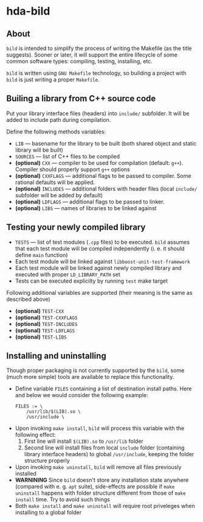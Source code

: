 # hda-bild

## About

`bild` is intended to simplify the process of writing the Makefile (as the title suggests). Sooner or later, it will support the entire lifecycle of some common software types: compiling, testing, installing, etc.

`bild` is written using `GNU Makefile` technology, so building a project with `bild` is just writing a proper `Makefile`.

## Builing a library from C++ source code

Put your library interface files (headers) into `include/` subfolder. It will be added to include path during compilation.

Define the following methods variables:

* `LIB` — basename for the library to be built (both shared object and static library will be built)
* `SOURCES` — list of C++ files to be compiled
* **(optional)** `CXX` — compiler to be used for compilation (default: `g++`). Compiler should properly support `g++` options
* **(optional)** `CXXFLAGS` — additional flags to be passed to compiler. Some rational defaults will be applied.
* **(optional)** `INCLUDES` — additional folders with header files (local `include/` subfolder will be added by default)
* **(optional)** `LDFLAGS` — additional flags to be passed to linker.
* **(optional)** `LIBS` — names of libraries to be linked against

## Testing your newly compiled library

* `TESTS` — list of test modules (`.cpp` files) to be executed. `bild` assumes that each test module will be compiled independently (i. e. it should define `main` function)
* Each test module will be linked against `libboost-unit-test-framework`
* Each test module will be linked against newly compiled library and executed with proper `LD_LIBRARY_PATH` set
* Tests can be executed explicilty by running `test` make target

Following additional variables are supported (their meaning is the same as described above) 

* **(optional)** `TEST-CXX`
* **(optional)** `TEST-CXXFLAGS`
* **(optional)** `TEST-INCLUDES`
* **(optional)** `TEST-LDFLAGS`
* **(optional)** `TEST-LIBS`

## Installing and uninstalling

Though proper packaging is not currently supported by the `bild`, some (much more simple) tools are available to replace this functionality.

* Define variable `FILES` containing a list of destination install paths. Here and below we would consider the following example:
	```
	FILES := \
		/usr/lib/$(LIB).so \
		/usr/include \
	```
* Upon invoking `make install`, `bild` will process this variable with the following effect:
	1. First line will install `$(LIB).so` to `/usr/lib` folder
	2. Second line will install files from local `include` folder (containing library interface headers) to global `/usr/include`, keeping the folder structure properly
* Upon invoking `make uninstall`, `bild` will remove all files previously installed
* **WARNINING** Since `bild` doesn't store any installation state anywhere (compared with e. g. `apt` suite), side-effects are possible if `make uninstall` happens with folder structure different from those of `make install` time. Try to avoid such things
* Both `make install` and `make uninstall` will require root priveleges when installing to a global folder
